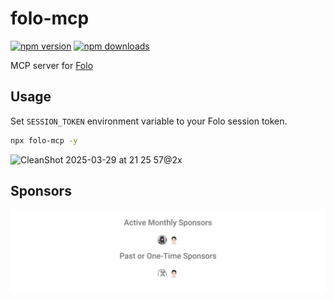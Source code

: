 # folo-mcp

[![npm version][npm-version-src]][npm-version-href]
[![npm downloads][npm-downloads-src]][npm-downloads-href]

MCP server for [Folo](https://github.com/RSSNext/Folo)

## Usage

Set `SESSION_TOKEN` environment variable to your Folo session token.

```bash
npx folo-mcp -y
```

![CleanShot 2025-03-29 at 21 25 57@2x](https://github.com/user-attachments/assets/5146cf79-0899-4f72-a5c5-5561cb2d3ea0)

## Sponsors

<p align="center">
  <a href="https://github.com/hyoban/sponsors">
    <img src="https://raw.githubusercontent.com/hyoban/sponsors/main/sponsorkit/sponsors.svg" />
  </a>
</p>

<!-- Badges -->

[npm-version-src]: https://img.shields.io/npm/v/folo-mcp?style=flat&colorA=080f12&colorB=1fa669
[npm-version-href]: https://npmjs.com/package/folo-mcp
[npm-downloads-src]: https://img.shields.io/npm/dm/folo-mcp?style=flat&colorA=080f12&colorB=1fa669
[npm-downloads-href]: https://npmjs.com/package/folo-mcp
